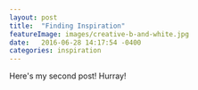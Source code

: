 ```yaml
---
layout: post
title:  "Finding Inspiration"
featureImage: images/creative-b-and-white.jpg
date:   2016-06-28 14:17:54 -0400
categories: inspiration
---
```


Here's my second post! Hurray!
